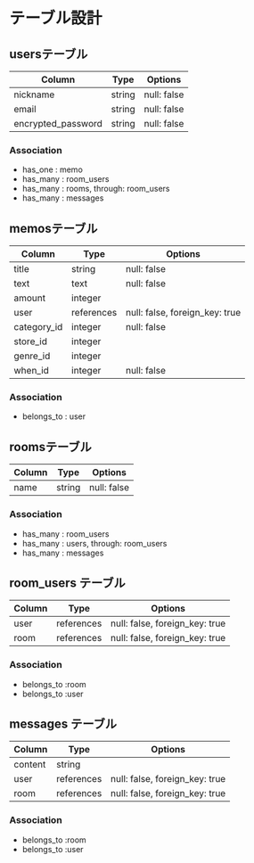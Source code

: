 # テーブル設計

## usersテーブル

|   Column           |  Type      |   Options   |
| ------------------ | ---------- | ----------- |
| nickname           | string     | null: false |
| email              | string     | null: false |
| encrypted_password | string     | null: false |

### Association

- has_one : memo
- has_many : room_users
- has_many : rooms, through: room_users
- has_many : messages

## memosテーブル

|   Column         |  Type      |   Options                      |
| ---------------- | ---------  | ------------------------------ |
| title            | string     | null: false                    |
| text             | text       | null: false                    |
| amount           | integer    |                                |
| user             | references | null: false, foreign_key: true |
| category_id      | integer    | null: false                    |
| store_id         | integer    |                                |
| genre_id         | integer    |                                |
| when_id          | integer    | null: false                    |

### Association

- belongs_to : user

## roomsテーブル

| Column  | Type    | Options     |
| ------  | ------  | ----------- |
| name    | string  | null: false |

### Association

- has_many : room_users
- has_many : users, through: room_users
- has_many : messages

## room_users テーブル

| Column  | Type        | Options                         |
| ------  | ----------  | ------------------------------  |
| user    | references  | null: false, foreign_key: true  |
| room    | references  | null: false, foreign_key: true  |

### Association

- belongs_to :room
- belongs_to :user

## messages テーブル

| Column  | Type       | Options                         |
| ------- | ---------- | ------------------------------  |
| content | string     |                                 |
| user    | references | null: false, foreign_key: true  |
| room    | references | null: false, foreign_key: true  |

### Association

- belongs_to :room
- belongs_to :user